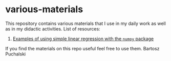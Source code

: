 # various-materials
This repository contains various materials that I use in my daily work as well as in my didactic activities.
List of resources:
1. [Examples of using simple linear regression with the `numpy` package](regresion_numpy.ipynb)

If you find the materials on this repo useful feel free to use them.
Bartosz Puchalski
